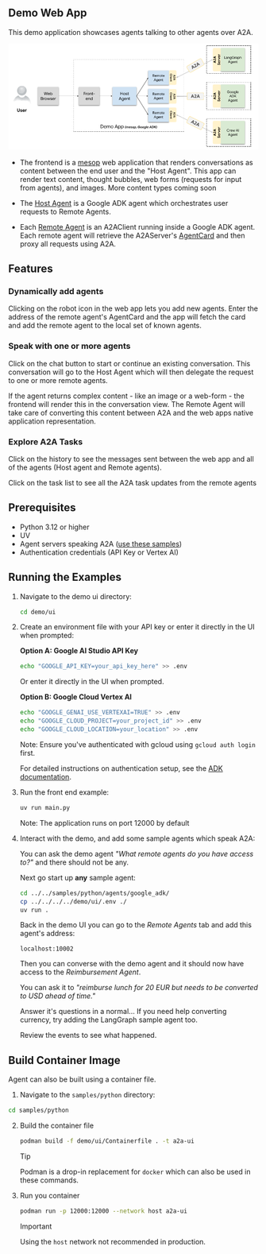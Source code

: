 ## Demo Web App

This demo application showcases agents talking to other agents over A2A.

![image](./a2a_demo_arch.png)

- The frontend is a [mesop](https://github.com/mesop-dev/mesop) web application that renders conversations as content between the end user and the "Host Agent". This app can render text content, thought bubbles, web forms (requests for input from agents), and images. More content types coming soon

- The [Host Agent](/samples/python/hosts/multiagent/host_agent.py) is a Google ADK agent which orchestrates user requests to Remote Agents.

- Each [Remote Agent](/samples/python/hosts/multiagent/remote_agent_connection.py) is an A2AClient running inside a Google ADK agent. Each remote agent will retrieve the A2AServer's [AgentCard](https://google.github.io/A2A/#documentation?id=agent-card) and then proxy all requests using A2A.

## Features

<need quick gif>

### Dynamically add agents

Clicking on the robot icon in the web app lets you add new agents. Enter the address of the remote agent's AgentCard and the app will fetch the card and add the remote agent to the local set of known agents.

### Speak with one or more agents

Click on the chat button to start or continue an existing conversation. This conversation will go to the Host Agent which will then delegate the request to one or more remote agents.

If the agent returns complex content - like an image or a web-form - the frontend will render this in the conversation view. The Remote Agent will take care of converting this content between A2A and the web apps native application representation.

### Explore A2A Tasks

Click on the history to see the messages sent between the web app and all of the agents (Host agent and Remote agents).

Click on the task list to see all the A2A task updates from the remote agents

## Prerequisites

- Python 3.12 or higher
- UV
- Agent servers speaking A2A ([use these samples](/samples/python/agents/README.md))
- Authentication credentials (API Key or Vertex AI)

## Running the Examples

1. Navigate to the demo ui directory:
   ```bash
   cd demo/ui
   ```
2. Create an environment file with your API key or enter it directly in the UI when prompted:

   **Option A: Google AI Studio API Key**

   ```bash
   echo "GOOGLE_API_KEY=your_api_key_here" >> .env
   ```

   Or enter it directly in the UI when prompted.

   **Option B: Google Cloud Vertex AI**

   ```bash
   echo "GOOGLE_GENAI_USE_VERTEXAI=TRUE" >> .env
   echo "GOOGLE_CLOUD_PROJECT=your_project_id" >> .env
   echo "GOOGLE_CLOUD_LOCATION=your_location" >> .env
   ```

   Note: Ensure you've authenticated with gcloud using `gcloud auth login` first.

   For detailed instructions on authentication setup, see the [ADK documentation](https://google.github.io/adk-docs/get-started/quickstart/#set-up-the-model).

3. Run the front end example:

   ```bash
   uv run main.py
   ```

   Note: The application runs on port 12000 by default

4. Interact with the demo, and add some sample agents which speak A2A:

   You can ask the demo agent _"What remote agents do you have access to?"_
   and there should not be any.

   Next go start up **any** sample agent:

   ```bash
   cd ../../samples/python/agents/google_adk/
   cp ../../../../demo/ui/.env ./
   uv run .
   ```

   Back in the demo UI you can go to the _Remote Agents_ tab and add this agent's address:

   ```
   localhost:10002
   ```

   Then you can converse with the demo agent and it should now have access to the _Reimbursement Agent_.

   You can ask it to _"reimburse lunch for 20 EUR but needs to be converted to USD ahead of time."_

   Answer it's questions in a normal... If you need help converting currency, try adding the LangGraph sample agent too.

   Review the events to see what happened.

## Build Container Image

Agent can also be built using a container file.

1. Navigate to the `samples/python` directory:

  ```bash
  cd samples/python
  ```

2. Build the container file

    ```bash
    podman build -f demo/ui/Containerfile . -t a2a-ui
    ```

    > [!Tip]  
    > Podman is a drop-in replacement for `docker` which can also be used in these commands.

3. Run you container

    ```bash
    podman run -p 12000:12000 --network host a2a-ui
    ```

    > [!Important]  
    > Using the `host` network not recommended in production.
